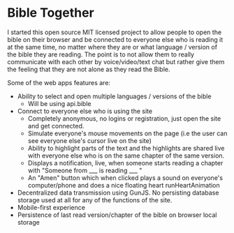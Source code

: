 # Bible Together

I started this open source MIT licensed project to allow people to open the bible on their browser and be connected to everyone else who is reading it at the same time, no matter where they are or what language / version of the bible they are reading. The point is to not allow them to really communicate with each other by voice/video/text chat but rather give them the feeling that they are not alone as they read the Bible.

Some of the web apps features are:
  * Ability to select and open multiple languages / versions of the bible
    * Will be using api.bible
  * Connect to everyone else who is using the site
    * Completely anonymous, no logins or registration, just open the site and get connected.
    * Simulate everyone's mouse movements on the page (i.e the user can see everyone else's cursor live on the site)
    * Ability to highlight parts of the text and the highlights are shared live with everyone else who is on the same chapter of the same version.
    * Displays a notification, live, when someone starts reading a chapter with "Someone from ___ is reading ___ "
    * An "Amen" button which when clicked plays a sound on everyone's computer/phone and does a nice floating heart runHeartAnimation
  * Decentralized data transmission using GunJS. No persisting database storage used at all for any of the functions of the site.
  * Mobile-first experience
  * Persistence of last read version/chapter of the bible on browser local storage
